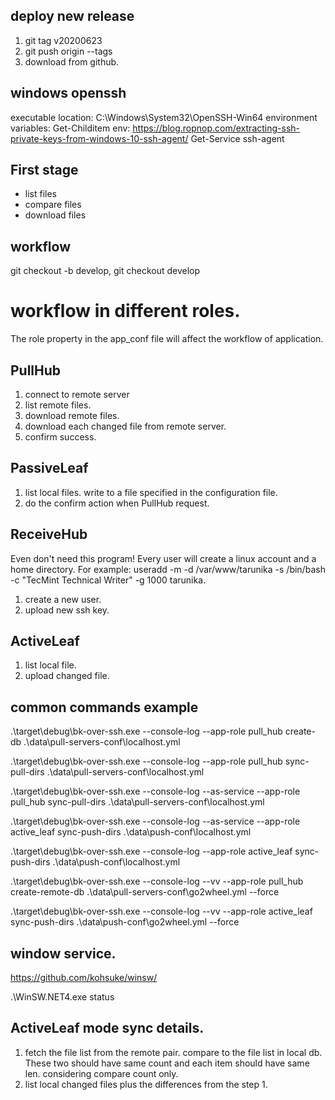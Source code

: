 ## deploy new release
1. git tag v20200623
2. git push origin --tags
3. download from github.
## windows openssh
executable location: C:\Windows\System32\OpenSSH-Win64
environment variables: Get-Childitem env:
https://blog.ropnop.com/extracting-ssh-private-keys-from-windows-10-ssh-agent/
Get-Service ssh-agent

## First stage
* list files
* compare files
* download files

## workflow

git checkout -b develop, git checkout develop

# workflow in different roles.
The role property in the app_conf file will affect the workflow of application.

## PullHub
1. connect to remote server
2. list remote files.
3. download remote files.
4. download each changed file from remote server.
5. confirm success.

## PassiveLeaf
1. list local files. write to a file specified in the configuration file.
2. do the confirm action when PullHub request.

## ReceiveHub
Even don't need this program!
Every user will create a linux account and a home directory. For example: useradd -m -d /var/www/tarunika -s /bin/bash -c "TecMint Technical Writer" -g 1000 tarunika.
1. create a new user.
2. upload new ssh key.

## ActiveLeaf
1. list local file.
2. upload changed file.

## common commands example
.\target\debug\bk-over-ssh.exe --console-log --app-role pull_hub create-db .\data\pull-servers-conf\localhost.yml

.\target\debug\bk-over-ssh.exe --console-log --app-role pull_hub sync-pull-dirs .\data\pull-servers-conf\localhost.yml

.\target\debug\bk-over-ssh.exe --console-log --as-service --app-role pull_hub sync-pull-dirs .\data\pull-servers-conf\localhost.yml


.\target\debug\bk-over-ssh.exe --console-log --as-service --app-role active_leaf sync-push-dirs .\data\push-conf\localhost.yml

.\target\debug\bk-over-ssh.exe --console-log --app-role active_leaf sync-push-dirs .\data\push-conf\localhost.yml

.\target\debug\bk-over-ssh.exe --console-log --vv  --app-role pull_hub create-remote-db .\data\pull-servers-conf\go2wheel.yml --force

.\target\debug\bk-over-ssh.exe --console-log --vv  --app-role active_leaf sync-push-dirs .\data\push-conf\go2wheel.yml --force

## window service.
https://github.com/kohsuke/winsw/

.\WinSW.NET4.exe status



## ActiveLeaf mode sync details.
1. fetch the file list from the remote pair. compare to the file list in local db. These two should have same count and each item should have same len. considering compare count only.
2. list local changed files plus the differences from the step 1.
